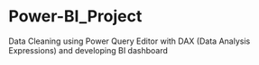 # Power-BI_Project
Data Cleaning using Power Query Editor with DAX (Data Analysis Expressions) and developing BI dashboard
